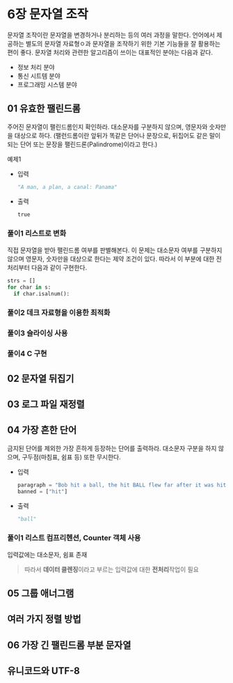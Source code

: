 # 6장 문자열 조작
문자열 조작이란 문자열을 변경하거나 분리하는 등의 여러 과정을 말한다. 언어에서 제공하는 별도의 문자열 자료형ㅇ과 문자열을 조작하기 위한 기본 기능들을 잘 활용하는 편이 좋다. 문자열 처리와 관련한 알고리즘이 쓰이는 대표적인 분야는 다음과 같다.
* 정보 처리 분야
* 통신 시트템 분야
* 프로그래밍 시스템 분야

## 01 유효한 팰린드롬
주어진 문자열이 팰린드롬인지 확인하라. 대소문자를 구분하지 않으며, 영문자와 숫자만을 대상으로 하다.
(팰런드롬이란 앞뒤가 똑같은 단어나 문장으로, 뒤집어도 같은 말이 되는 단어 또는 문장을 팰린드론(Palindrome)이라고 한다.)

예제1
* 입력
  ```python
  "A man, a plan, a canal: Panama"
  ```
* 출력
  ```python
  true
  ```
### 풀이1 리스트로 변화
직접 문자열을 받아 팰린드롬 여부를 판별해본다.
이 문제는 대소문자 여부를 구분하지 않으며 영문자, 숫자만을 대상으로 한다는 제약 조건이 있다. 따라서 이 부분에 대한 전처리부터 다음과 같이 구현한다.
  ```python
  strs = []
  for char in s:
    if char.isalnum():
  ```
### 풀이2 데크 자료형을 이용한 최적화
### 풀이3 슬라이싱 사용
### 풀이4 C 구현

## 02 문자열 뒤집기
## 03 로그 파일 재정렬
## 04 가장 흔한 단어
금지된 단어를 제외한 가장 흔하게 등장하는 단어를 출력하라. 대소문자 구분을 하지 않으며, 구두점(마침표, 쉼표 등) 또한 무시한다.
* 입력
  ```python
  paragraph = "Bob hit a ball, the hit BALL flew far after it was hit."
  banned = ["hit"]
  ```
* 출력
  ```python
  "ball"
  ```
### 풀이1 리스트 컴프리헨션, Counter 객체 사용
입력값에는 대소문자, 쉼표 존재
> 따라서 **데이터 클렌징**이라고 부르는 입력값에 대한 **전처리**작업이 필요


## 05 그룹 애너그램
## 여러 가지 정렬 방법
## 06 가장 긴 팰린드롬 부분 문자열
## 유니코드와 UTF-8
